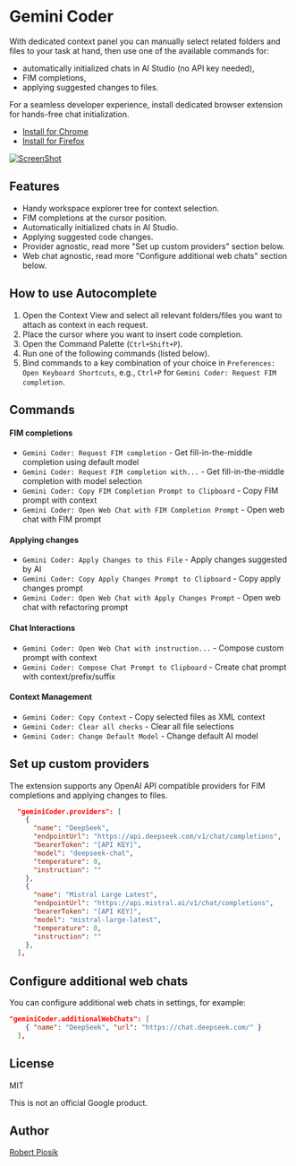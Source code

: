 # Gemini Coder

With dedicated context panel you can manually select related folders and files to your task at hand, then use one of the available commands for:

- automatically initialized chats in AI Studio (no API key needed),
- FIM completions,
- applying suggested changes to files.

For a seamless developer experience, install dedicated browser extension for hands-free chat initialization.

- [Install for Chrome](https://chromewebstore.google.com/detail/gemini-coder-connector/ljookipcanaglfaocjbgdicfbdhhjffp)
- [Install for Firefox](https://addons.mozilla.org/en-US/firefox/addon/gemini-coder-connector/)

[![ScreenShot](https://github.com/robertpiosik/gemini-coder/raw/HEAD/packages/vscode/resources/preview.png)]()

## Features

- Handy workspace explorer tree for context selection.
- FIM completions at the cursor position.
- Automatically initialized chats in AI Studio.
- Applying suggested code changes.
- Provider agnostic, read more "Set up custom providers" section below.
- Web chat agnostic, read more "Configure additional web chats" section below.

## How to use Autocomplete

1.  Open the Context View and select all relevant folders/files you want to attach as context in each request.
2.  Place the cursor where you want to insert code completion.
3.  Open the Command Palette (`Ctrl+Shift+P`).
4.  Run one of the following commands (listed below).
5.  Bind commands to a key combination of your choice in `Preferences: Open Keyboard Shortcuts`, e.g., `Ctrl+P` for `Gemini Coder: Request FIM completion`.

## Commands

#### FIM completions

- `Gemini Coder: Request FIM completion` - Get fill-in-the-middle completion using default model
- `Gemini Coder: Request FIM completion with...` - Get fill-in-the-middle completion with model selection
- `Gemini Coder: Copy FIM Completion Prompt to Clipboard` - Copy FIM prompt with context
- `Gemini Coder: Open Web Chat with FIM Completion Prompt` - Open web chat with FIM prompt

#### Applying changes

- `Gemini Coder: Apply Changes to this File` - Apply changes suggested by AI
- `Gemini Coder: Copy Apply Changes Prompt to Clipboard` - Copy apply changes prompt
- `Gemini Coder: Open Web Chat with Apply Changes Prompt` - Open web chat with refactoring prompt

#### Chat Interactions

- `Gemini Coder: Open Web Chat with instruction...` - Compose custom prompt with context
- `Gemini Coder: Compose Chat Prompt to Clipboard` - Create chat prompt with context/prefix/suffix

#### Context Management

- `Gemini Coder: Copy Context` - Copy selected files as XML context
- `Gemini Coder: Clear all checks` - Clear all file selections
- `Gemini Coder: Change Default Model` - Change default AI model

## Set up custom providers

The extension supports any OpenAI API compatible providers for FIM completions and applying changes to files.

```json
  "geminiCoder.providers": [
    {
      "name": "DeepSeek",
      "endpointUrl": "https://api.deepseek.com/v1/chat/completions",
      "bearerToken": "[API KEY]",
      "model": "deepseek-chat",
      "temperature": 0,
      "instruction": ""
    },
    {
      "name": "Mistral Large Latest",
      "endpointUrl": "https://api.mistral.ai/v1/chat/completions",
      "bearerToken": "[API KEY]",
      "model": "mistral-large-latest",
      "temperature": 0,
      "instruction": ""
    },
  ],
```

## Configure additional web chats

You can configure additional web chats in settings, for example:

```json
"geminiCoder.additionalWebChats": [
    { "name": "DeepSeek", "url": "https://chat.deepseek.com/" }
  ],
```

## License

MIT

This is not an official Google product.

## Author

[Robert Piosik](https://buymeacoffee.com/robertpiosik)
